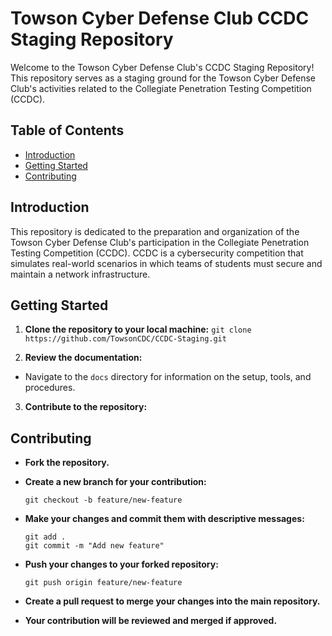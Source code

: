 # Towson Cyber Defense Club CCDC Staging Repository

Welcome to the Towson Cyber Defense Club's CCDC Staging Repository! This repository serves as a staging ground for the Towson Cyber Defense Club's activities related to the Collegiate Penetration Testing Competition (CCDC).

## Table of Contents

- [Introduction](#introduction)
- [Getting Started](#getting-started)
- [Contributing](#contributing)

## Introduction

This repository is dedicated to the preparation and organization of the Towson Cyber Defense Club's participation in the Collegiate Penetration Testing Competition (CCDC). CCDC is a cybersecurity competition that simulates real-world scenarios in which teams of students must secure and maintain a network infrastructure.

## Getting Started

1. **Clone the repository to your local machine:**
  ```git clone https://github.com/TowsonCDC/CCDC-Staging.git```

2. **Review the documentation:**
- Navigate to the `docs` directory for information on the setup, tools, and procedures.

3. **Contribute to the repository:**

## Contributing
- **Fork the repository.**
- **Create a new branch for your contribution:**

  ```
  git checkout -b feature/new-feature
  ```

- **Make your changes and commit them with descriptive messages:**

  ```
  git add .
  git commit -m "Add new feature"
  ```

- **Push your changes to your forked repository:**

  ```
  git push origin feature/new-feature
  ```

- **Create a pull request to merge your changes into the main repository.**
- **Your contribution will be reviewed and merged if approved.**
